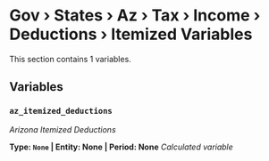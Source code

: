 # Gov › States › Az › Tax › Income › Deductions › Itemized Variables

This section contains 1 variables.

## Variables

### `az_itemized_deductions`
*Arizona Itemized Deductions*

**Type: `None` | Entity: None | Period: None**
*Calculated variable*
